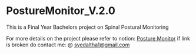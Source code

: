 # PostureMonitor_V.2.0
 This is a Final Year Bachelors project on Spinal Postural Monitoring

For more details on the project please refer to notion: [Posture Monitor](https://succinct-stop-5a6.notion.site/Posture-Monitor-V-2-e733109e640647a0a06ce107b46c4444) if link is broken do contact me: @ syedaltha1@gmail.com
